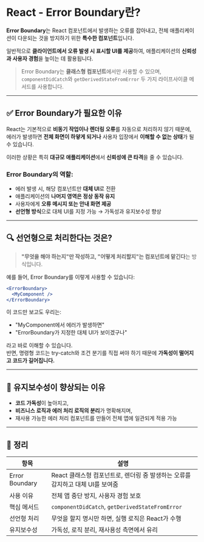 # React - Error Boundary란?

**Error Boundary**는 React 컴포넌트에서 발생하는 오류를 잡아내고, 전체 애플리케이션이 다운되는 것을 방지하기 위한 **특수한 컴포넌트**입니다.

일반적으로 **클라이언트에서 오류 발생 시 표시할 UI를 제공**하여, 애플리케이션의 **신뢰성과 사용자 경험**을 높이는 데 활용됩니다.

> Error Boundary는 **클래스형 컴포넌트**에서만 사용할 수 있으며,  
> `componentDidCatch`와 `getDerivedStateFromError` 두 가지 라이프사이클 메서드를 사용합니다.

---

## ✅ Error Boundary가 필요한 이유

React는 기본적으로 **비동기 작업이나 렌더링 오류**를 자동으로 처리하지 않기 때문에,  
에러가 발생하면 **전체 화면이 하얗게 되거나** 사용자 입장에서 **이해할 수 없는 상태**가 될 수 있습니다.

이러한 상황은 특히 **대규모 애플리케이션**에서 **신뢰성에 큰 타격**을 줄 수 있습니다.

### Error Boundary의 역할:

- 에러 발생 시, 해당 컴포넌트만 **대체 UI**로 전환
- 애플리케이션의 **나머지 영역은 정상 동작 유지**
- 사용자에게 **오류 메시지 또는 안내 화면 제공**
- **선언형 방식**으로 대체 UI를 지정 가능 → 가독성과 유지보수성 향상

---

## 🔍 선언형으로 처리한다는 것은?

> **"무엇을 해야 하는지"만 작성하고, "어떻게 처리할지"는 컴포넌트에 맡긴다**는 방식입니다.

예를 들어, Error Boundary를 이렇게 사용할 수 있습니다:

```jsx
<ErrorBoundary>
  <MyComponent />
</ErrorBoundary>
```

이 코드만 보고도 우리는:
- "MyComponent에서 에러가 발생하면"
- "ErrorBoundary가 지정한 대체 UI가 보이겠구나"

라고 바로 이해할 수 있습니다.  
반면, 명령형 코드는 try-catch와 조건 분기를 직접 써야 하기 때문에 **가독성이 떨어지고 코드가 길어집니다.**

---

## 🧩 유지보수성이 향상되는 이유

- **코드 가독성**이 높아지고,
- **비즈니스 로직과 에러 처리 로직의 분리**가 명확해지며,
- 재사용 가능한 에러 처리 컴포넌트를 만들어 전체 앱에 일관되게 적용 가능

---

## 📌 정리

| 항목 | 설명 |
|------|------|
| Error Boundary | React 클래스형 컴포넌트로, 렌더링 중 발생하는 오류를 감지하고 대체 UI를 보여줌 |
| 사용 이유 | 전체 앱 중단 방지, 사용자 경험 보호 |
| 핵심 메서드 | `componentDidCatch`, `getDerivedStateFromError` |
| 선언형 처리 | 무엇을 할지 명시만 하면, 실행 로직은 React가 수행 |
| 유지보수성 | 가독성, 로직 분리, 재사용성 측면에서 유리 |

